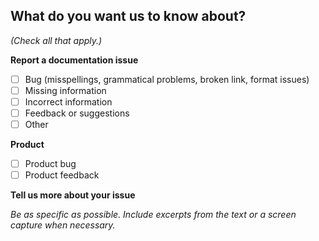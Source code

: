 
## What do you want us to know about?  
*(Check all that apply.)*

**Report a documentation issue**
- [ ] Bug (misspellings, grammatical problems, broken link, format issues)
- [ ] Missing information
- [ ] Incorrect information
- [ ] Feedback or suggestions
- [ ] Other

**Product**
- [ ] Product bug
- [ ] Product feedback

**Tell us more about your issue**

*Be as specific as possible. Include excerpts from the text or a screen capture when necessary.*
